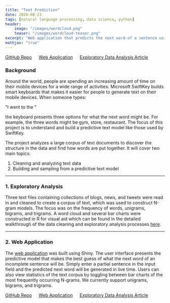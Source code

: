 ```yaml
---
title: "Text Prediction"
date: 2020-08-23
tags: [natural language processing, data science, python]
header:
    image: "/images/wordcloud.png"
    teaser: "/images/wordcloud-teaser.png"
excerpt: "Web application that predicts the next word of a sentence using N-gram language models"
mathjax: "true"
---
```

<span style="font-size: 14px;">
    <a href="https://github.com/candaceng/data-science-capstone">GitHub Repo</a> &emsp;
    <a href="https://candaceng.shinyapps.io/Text_Prediction_Using_N-grams/">Web Application</a> &emsp;
    <a href="https://rpubs.com/candaceng/exploratory-analysis">Exploratory Data Analysis Article</a>
</span>

### Background

Around the world, people are spending an increasing amount of time on their mobile devices for a wide range of activities. Microsoft SwiftKey builds smart keyboards that makes it easier for people to generate text on their mobile devices. When someone types:

"I went to the "

the keyboard presents three options for what the next word might be. For example, the three words might be gym, store, restaurant. The focus of this project is to understand and build a predictive text model like those used by SwiftKey.

The project analyzes a large corpus of text documents to discover the structure in the data and find how words are put together. It will cover two main topics:

1. Cleaning and analyzing text data
2. Building and sampling from a predictive text model  

--------------------------------------------------------------------------------  

### 1. Exploratory Analysis

Three text files containing collections of blogs, news, and tweets were read in and cleaned to create a corpus of text, which was used to construct N-gram models. The focus was on the frequency of words, unigrams, bigrams, and trigrams. A word cloud and several bar charts were constructed in R for visual aid which can be found in the detailed walkthrough of the data cleaning and exploratory analysis processes [here](https://rpubs.com/candaceng/exploratory-analysis). 

--------------------------------------------------------------------------------  

### 2. Web Application

The [web application](https://candaceng.shinyapps.io/Text_Prediction_Using_N-grams/) was built using Shiny. The user interface presents the predictive model that makes the best guess of what the next word of an incomplete sentence will be. Simply enter a partial sentence in the input field and the predicted next word will be generated in live time. Users can also view statistics of the text corpus by toggling between bar charts of the most frequently occurring N-grams. We currently support unigrams, bigrams, and trigrams.

<span style="font-size: 14px;">
    <a href="https://github.com/candaceng/data-science-capstone">GitHub Repo</a> &emsp;
    <a href="https://candaceng.shinyapps.io/Text_Prediction_Using_N-grams/">Web Application</a> &emsp;
    <a href="https://rpubs.com/candaceng/exploratory-analysis">Exploratory Data Analysis Article</a>
</span>